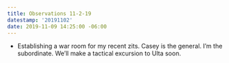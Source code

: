 ```yaml
---
title: Observations 11-2-19
datestamp: '20191102'
date: 2019-11-09 14:25:00 -06:00
---
```


- Establishing a war room for my recent zits. Casey is the general. I’m the subordinate. We’ll make a tactical excursion to Ulta soon.
